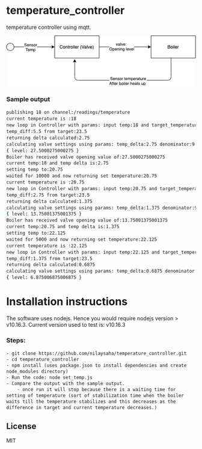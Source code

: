 # temperature_controller
temperature controller using mqtt.

![Alt text](images/exam_wattx.png?raw=true "Title")


### Sample output
```sh
publishing 18 on channel:/readings/temperature
current temperature is :18
new loop in Controller with params: input temp:18 and target_temperature:23.5
temp_diff:5.5 from target:23.5
returning delta calculated:2.75
calculating valve settings using params: temp_delta:2.75 denominator:9.99999
{ level: 27.5000275000275 }
Boiler has received valve opening value of:27.5000275000275
current temp:18 and temp delta is:2.75
setting temp to:20.75
waited for 10000 and now returning set temperature:20.75
current temperature is :20.75
new loop in Controller with params: input temp:20.75 and target_temperature:23.5
temp_diff:2.75 from target:23.5
returning delta calculated:1.375
calculating valve settings using params: temp_delta:1.375 denominator:9.99999
{ level: 13.75001375001375 }
Boiler has received valve opening value of:13.75001375001375
current temp:20.75 and temp delta is:1.375
setting temp to:22.125
waited for 5000 and now returning set temperature:22.125
current temperature is :22.125
new loop in Controller with params: input temp:22.125 and target_temperature:23.5
temp_diff:1.375 from target:23.5
returning delta calculated:0.6875
calculating valve settings using params: temp_delta:0.6875 denominator:9.99999
{ level: 6.875006875006875 }
```

# Installation instructions
The software uses nodejs. Hence you would require nodejs version > v10.16.3. Current version used to test is: v10.16.3

### Steps:
    - git clone https://github.com/nilaysaha/temperature_controller.git
    - cd temperature_controller
    - npm install (uses package.json to install dependencies and create node_modules directory)
    - Run the code: node set_temp.js
    - Compare the output with the sample output.
        - once run it will stop because there is a waiting time for setting of temperature (sort of stabilization time when the boiler waits till the temperature stabilizes and this decreases as the difference in target and current temperature decreases.)
License
----
MIT